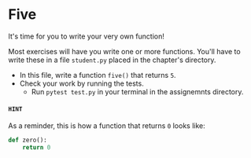 # Five

It's time for you to write your very own function!

Most exercises will have you write one or more functions.
You'll have to write these in a file `student.py` placed in the chapter's directory.


* In this file, write a function `five()` that returns `5`.
* Check your work by running the tests.
  * Run `pytest test.py` in your terminal in the assignemnts directory.


#### `HINT`

As a reminder, this is how a function that returns `0` looks like:


```python
def zero():
    return 0
```

